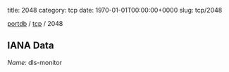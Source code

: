 title: 2048
category: tcp
date: 1970-01-01T00:00:00+0000
slug: tcp/2048

[portdb](/) / [tcp](/category/tcp.html) / 2048


## IANA Data

_Name:_ dls-monitor

